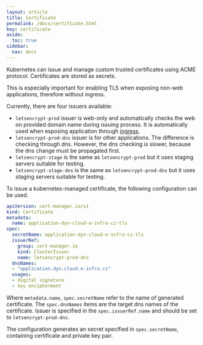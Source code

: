 ```yaml
---
layout: article
title: Certificate
permalink: /docs/certificate.html
key: certificate
aside:
  toc: true
sidebar:
  nav: docs
---
```


Kubernetes can issue and manage custom trusted certificates using ACME protocol. Certificates are stored as secrets.

This is especially important for enabling TLS when exposing non-web applications, therefore without ingress.

Currently, there are four issuers available:
* `letsencrypt-prod` issuer is web-only and automatically checks the web on provided domain name during issuing process. It is automatically used when exposing application through [ingress](kubectl-expose.html#web-based-applications).
* `letsencrypt-prod-dns` issuer is for other applications. The difference is checking through dns. However, the dns checking is slower, because the dns change must be propagated first.
* `letsencrypt-stage` is the same as `letsencrypt-prod` but it uses staging servers suitable for testing.
* `letsencrypt-stage-dns` is the same as `letsencrypt-prod-dns` but it uses staging servers suitable for testing.

To issue a kubernetes-managed certificate, the following configuration can be used.
```yaml
apiVersion: cert-manager.io/v1
kind: Certificate
metadata:
  name: application-dyn-cloud-e-infra-cz-tls
spec:
  secretName: application-dyn-cloud-e-infra-cz-tls
  issuerRef:
    group: cert-manager.io
    kind: ClusterIssuer
    name: letsencrypt-prod-dns
  dnsNames:
  - "application.dyn.cloud.e-infra.cz"
  usages:
  - digital signature
  - key encipherment
```
Where `metadata.name`, `spec.secretName` refer to the name of generated certificate. The `spec.dnsNames` items are the target dns names of the certificate. Issuer is specified in the `spec.issuerRef.name` and should be set to `letsencrypt-prod-dns`.

The configuration generates an secret specified in `spec.secretName`, containing certificate and private key pair.
